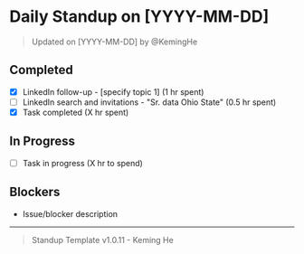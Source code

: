 # Daily Standup on [YYYY-MM-DD]

> Updated on [YYYY-MM-DD] by @KemingHe

## Completed

- [x] LinkedIn follow-up - [specify topic 1] (1 hr spent)
- [ ] LinkedIn search and invitations - "Sr. data Ohio State" (0.5 hr spent)
- [x] Task completed (X hr spent)

## In Progress

- [ ] Task in progress (X hr to spend)

## Blockers

- Issue/blocker description

---

> Standup Template v1.0.11 - Keming He
